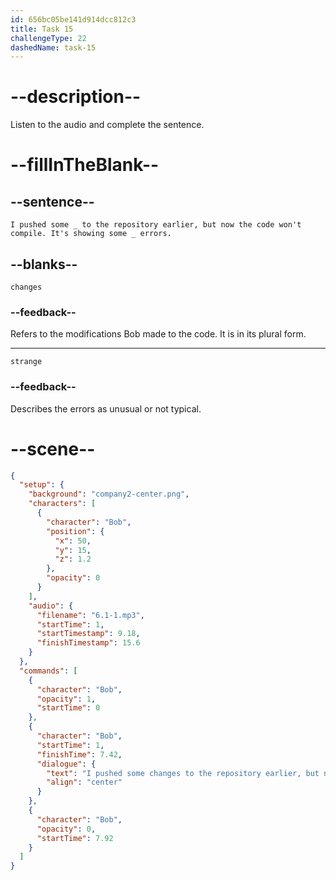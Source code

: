 ```yaml
---
id: 656bc05be141d914dcc812c3
title: Task 15
challengeType: 22
dashedName: task-15
---
```


<!--
AUDIO REFERENCE: 
Bob: "I pushed some changes to the repository earlier, but now the code won't compile. It's showing some strange errors."
-->

# --description--

Listen to the audio and complete the sentence.

# --fillInTheBlank--

## --sentence--

`I pushed some _ to the repository earlier, but now the code won't compile. It's showing some _ errors.`

## --blanks--

`changes`

### --feedback--

Refers to the modifications Bob made to the code. It is in its plural form.

---

`strange`

### --feedback--

Describes the errors as unusual or not typical.

# --scene--

```json
{
  "setup": {
    "background": "company2-center.png",
    "characters": [
      {
        "character": "Bob",
        "position": {
          "x": 50,
          "y": 15,
          "z": 1.2
        },
        "opacity": 0
      }
    ],
    "audio": {
      "filename": "6.1-1.mp3",
      "startTime": 1,
      "startTimestamp": 9.18,
      "finishTimestamp": 15.6
    }
  },
  "commands": [
    {
      "character": "Bob",
      "opacity": 1,
      "startTime": 0
    },
    {
      "character": "Bob",
      "startTime": 1,
      "finishTime": 7.42,
      "dialogue": {
        "text": "I pushed some changes to the repository earlier, but now the code won't compile. It's showing some strange errors.",
        "align": "center"
      }
    },
    {
      "character": "Bob",
      "opacity": 0,
      "startTime": 7.92
    }
  ]
}
```
